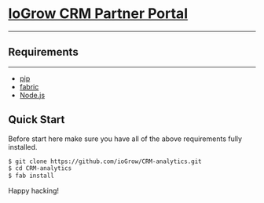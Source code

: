 # [IoGrow CRM Partner Portal](https://github.com/ioGrow/partner-portal)
***
## Requirements
---------------
  - [pip](https://pip.pypa.io/en/stable/installing/#install-pip)
  - [fabric](http://www.fabfile.org/installing.html)
  - [Node.js](https://nodejs.org/)
  
## Quick Start

Before start here make sure you have all of the above requirements fully installed.

```sh
$ git clone https://github.com/ioGrow/CRM-analytics.git
$ cd CRM-analytics
$ fab install
```

Happy hacking!
